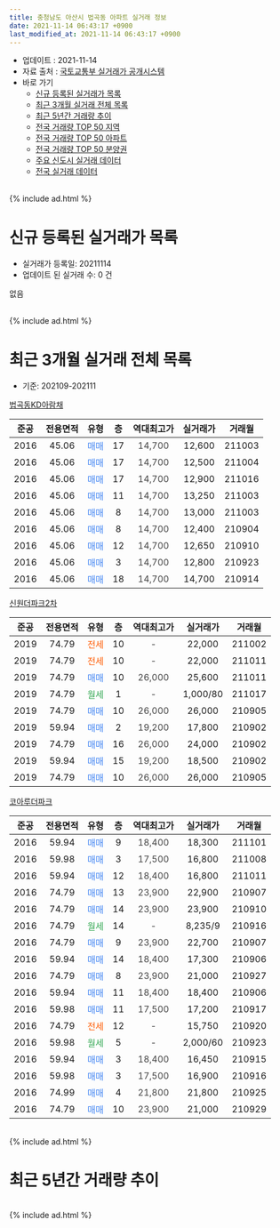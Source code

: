 ```yaml
---
title: 충청남도 아산시 법곡동 아파트 실거래 정보
date: 2021-11-14 06:43:17 +0900
last_modified_at: 2021-11-14 06:43:17 +0900
---
```


* 업데이트 : 2021-11-14
* 자료 출처 : [국토교통부 실거래가 공개시스템](http://rt.molit.go.kr)
* 바로 가기
    * [신규 등록된 실거래가 목록](#신규-등록된-실거래가-목록)
    * [최근 3개월 실거래 전체 목록](#최근-3개월-실거래-전체-목록)
    * [최근 5년간 거래량 추이](#최근-5년간-거래량-추이)
    * [전국 거래량 TOP 50 지역](https://inasie.github.io/apt-trade-info/최근-3개월-전국에서-가장-거래가-많이-발생한-지역)
    * [전국 거래량 TOP 50 아파트](https://inasie.github.io/apt-trade-info/최근-3개월-전국에서-가장-거래가-많이-발생한-아파트)
    * [전국 거래량 TOP 50 분양권](https://inasie.github.io/apt-trade-info/최근-3개월-전국에서-가장-거래가-많이-발생한-분양권)
    * [주요 신도시 실거래 데이터](https://inasie.github.io/apt-trade-info/주요-신도시)
    * [전국 실거래 데이터](https://inasie.github.io/apt-trade-info/전국)
<br>
{% include ad.html %}
<br>

# 신규 등록된 실거래가 목록
* 실거래가 등록일: 20211114
* 업데이트 된 실거래 수: 0 건

없음

<br>
{% include ad.html %}
<br>

# 최근 3개월 실거래 전체 목록
* 기준: 202109-202111


[법곡동KD아람채](https://search.naver.com/search.naver?query=%EC%B6%A9%EC%B2%AD%EB%82%A8%EB%8F%84+%EC%95%84%EC%82%B0%EC%8B%9C+%EB%B2%95%EA%B3%A1%EB%8F%99+%EB%B2%95%EA%B3%A1%EB%8F%99KD%EC%95%84%EB%9E%8C%EC%B1%84)

|준공|전용면적|유형|층|역대최고가|실거래가|거래월|
|:---:|:---:|:---:|:---:|:---:|:---:|:---:|
|2016|45.06|<span style="color:#4285f3">매매</span>|17|<span style="color:#444444">14,700</span>|12,600|211003|
|2016|45.06|<span style="color:#4285f3">매매</span>|17|<span style="color:#444444">14,700</span>|12,500|211004|
|2016|45.06|<span style="color:#4285f3">매매</span>|17|<span style="color:#444444">14,700</span>|12,900|211016|
|2016|45.06|<span style="color:#4285f3">매매</span>|11|<span style="color:#444444">14,700</span>|13,250|211003|
|2016|45.06|<span style="color:#4285f3">매매</span>|8|<span style="color:#444444">14,700</span>|13,000|211003|
|2016|45.06|<span style="color:#4285f3">매매</span>|8|<span style="color:#444444">14,700</span>|12,400|210904|
|2016|45.06|<span style="color:#4285f3">매매</span>|12|<span style="color:#444444">14,700</span>|12,650|210910|
|2016|45.06|<span style="color:#4285f3">매매</span>|3|<span style="color:#444444">14,700</span>|12,800|210923|
|2016|45.06|<span style="color:#4285f3">매매</span>|18|<span style="color:#444444">14,700</span>|14,700|210914|

[신원더파크2차](https://search.naver.com/search.naver?query=%EC%B6%A9%EC%B2%AD%EB%82%A8%EB%8F%84+%EC%95%84%EC%82%B0%EC%8B%9C+%EB%B2%95%EA%B3%A1%EB%8F%99+%EC%8B%A0%EC%9B%90%EB%8D%94%ED%8C%8C%ED%81%AC2%EC%B0%A8)

|준공|전용면적|유형|층|역대최고가|실거래가|거래월|
|:---:|:---:|:---:|:---:|:---:|:---:|:---:|
|2019|74.79|<span style="color:#ff5a00">전세</span>|10|<span style="color:#444444">-</span>|22,000|211002|
|2019|74.79|<span style="color:#ff5a00">전세</span>|10|<span style="color:#444444">-</span>|22,000|211011|
|2019|74.79|<span style="color:#4285f3">매매</span>|10|<span style="color:#444444">26,000</span>|25,600|211011|
|2019|74.79|<span style="color:#34a853">월세</span>|1|<span style="color:#444444">-</span>|1,000/80|211017|
|2019|74.79|<span style="color:#4285f3">매매</span>|10|<span style="color:#444444">26,000</span>|26,000|210905|
|2019|59.94|<span style="color:#4285f3">매매</span>|2|<span style="color:#444444">19,200</span>|17,800|210902|
|2019|74.79|<span style="color:#4285f3">매매</span>|16|<span style="color:#444444">26,000</span>|24,000|210902|
|2019|59.94|<span style="color:#4285f3">매매</span>|15|<span style="color:#444444">19,200</span>|18,500|210902|
|2019|74.79|<span style="color:#4285f3">매매</span>|10|<span style="color:#444444">26,000</span>|26,000|210905|

[코아루더파크](https://search.naver.com/search.naver?query=%EC%B6%A9%EC%B2%AD%EB%82%A8%EB%8F%84+%EC%95%84%EC%82%B0%EC%8B%9C+%EB%B2%95%EA%B3%A1%EB%8F%99+%EC%BD%94%EC%95%84%EB%A3%A8%EB%8D%94%ED%8C%8C%ED%81%AC)

|준공|전용면적|유형|층|역대최고가|실거래가|거래월|
|:---:|:---:|:---:|:---:|:---:|:---:|:---:|
|2016|59.94|<span style="color:#4285f3">매매</span>|9|<span style="color:#444444">18,400</span>|18,300|211101|
|2016|59.98|<span style="color:#4285f3">매매</span>|3|<span style="color:#444444">17,500</span>|16,800|211008|
|2016|59.94|<span style="color:#4285f3">매매</span>|12|<span style="color:#444444">18,400</span>|16,800|211011|
|2016|74.79|<span style="color:#4285f3">매매</span>|13|<span style="color:#444444">23,900</span>|22,900|210907|
|2016|74.79|<span style="color:#4285f3">매매</span>|14|<span style="color:#444444">23,900</span>|23,900|210910|
|2016|74.79|<span style="color:#34a853">월세</span>|14|<span style="color:#444444">-</span>|8,235/9|210916|
|2016|74.79|<span style="color:#4285f3">매매</span>|9|<span style="color:#444444">23,900</span>|22,700|210907|
|2016|59.94|<span style="color:#4285f3">매매</span>|14|<span style="color:#444444">18,400</span>|17,300|210906|
|2016|74.79|<span style="color:#4285f3">매매</span>|8|<span style="color:#444444">23,900</span>|21,000|210927|
|2016|59.94|<span style="color:#4285f3">매매</span>|11|<span style="color:#444444">18,400</span>|18,400|210906|
|2016|59.98|<span style="color:#4285f3">매매</span>|11|<span style="color:#444444">17,500</span>|17,200|210917|
|2016|74.79|<span style="color:#ff5a00">전세</span>|12|<span style="color:#444444">-</span>|15,750|210920|
|2016|59.98|<span style="color:#34a853">월세</span>|5|<span style="color:#444444">-</span>|2,000/60|210923|
|2016|59.94|<span style="color:#4285f3">매매</span>|3|<span style="color:#444444">18,400</span>|16,450|210915|
|2016|59.98|<span style="color:#4285f3">매매</span>|3|<span style="color:#444444">17,500</span>|16,900|210916|
|2016|74.99|<span style="color:#4285f3">매매</span>|4|<span style="color:#444444">21,800</span>|21,800|210925|
|2016|74.79|<span style="color:#4285f3">매매</span>|10|<span style="color:#444444">23,900</span>|21,000|210929|


<br>
{% include ad.html %}
<br>

# 최근 5년간 거래량 추이


<div style="width:100%;">
    <canvas id="deal_progress" height="200"></canvas>
</div>

<script>
new Chart(document.getElementById("deal_progress"), {
    type: 'line',
    data: {
        labels: ['201611','201612','201701','201702','201703','201704','201705','201706','201707','201708','201709','201710','201711','201712','201801','201802','201803','201804','201805','201806','201807','201808','201809','201810','201811','201812','201901','201902','201903','201904','201905','201906','201907','201908','201909','201910','201911','201912','202001','202002','202003','202004','202005','202006','202007','202008','202009','202010','202011','202012','202101','202102','202103','202104','202105','202106','202107','202108','202109','202110','202111'],
        datasets: [{
            label: '매매',
            pointRadius: 1,
            data: [0, 1, 0, 0, 0, 0, 0, 0, 4, 1, 4, 4, 3, 4, 5, 8, 4, 1, 1, 3, 1, 9, 6, 6, 1, 2, 2, 3, 3, 4, 10, 9, 14, 3, 4, 2, 5, 6, 3, 3, 2, 4, 6, 9, 5, 16, 2, 9, 15, 10, 11, 11, 12, 24, 15, 26, 29, 11, 20, 8, 1],
            borderColor: "rgba(255, 201, 14, 1)",
            backgroundColor: "rgba(255, 201, 14, 0.5)",
            fill: false,
            lineTension: 0
        },{
            label: '전월세',
            pointRadius: 1,
            data: [7, 0, 7, 11, 6, 4, 1, 6, 4, 1, 3, 1, 1, 4, 6, 5, 7, 7, 3, 5, 5, 3, 1, 1, 5, 8, 7, 5, 1, 5, 3, 7, 1, 5, 3, 4, 4, 5, 4, 6, 9, 4, 3, 5, 3, 4, 3, 5, 5, 4, 7, 1, 3, 10, 10, 12, 11, 2, 3, 3, 0],
            borderColor: "rgba(0, 141, 185, 1)",
            backgroundColor: "rgba(0, 141, 185, 0.5)",
            fill: false,
            lineTension: 0
        }
        ]
    },
    options: {
        responsive: true,
        title: {
            display: false
        },
        tooltips: {
            mode: 'index',
            intersect: false
        },
        hover: {
            mode: 'nearest',
            intersect: true
        },
        scales: {
            xAxes: [{
                display: true,
                scaleLabel: {
                    display: true,
                    labelString: '년/월'
                }
            }],
            yAxes: [{
                display: true,
                ticks: {
                    suggestedMin: 0,
                },
                scaleLabel: {
                    display: true,
                    labelString: '실거래 수'
                }
            }]
        }
    }
});

</script>


<br>
{% include ad.html %}
<br>

